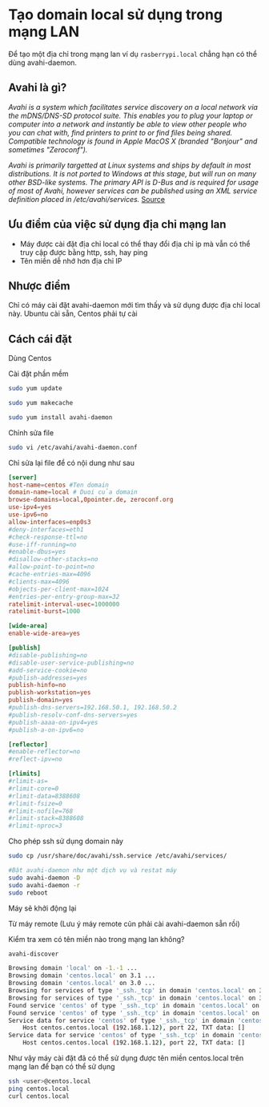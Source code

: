 
# Tạo domain local sử dụng trong mạng LAN

Để tạo một địa chỉ trong mạng lan ví dụ `rasberrypi.local` chẳng hạn có thể dùng avahi-daemon.

## Avahi là gì?

<em>Avahi is a system which facilitates service discovery on a local network via the mDNS/DNS-SD protocol suite. This enables you to plug your laptop or computer into a network and instantly be able to view other people who you can chat with, find printers to print to or find files being shared. Compatible technology is found in Apple MacOS X (branded "Bonjour" and sometimes "Zeroconf").

Avahi is primarily targetted at Linux systems and ships by default in most distributions. It is not ported to Windows at this stage, but will run on many other BSD-like systems. The primary API is D-Bus and is required for usage of most of Avahi, however services can be published using an XML service definition placed in /etc/avahi/services.</em> [Source](https://www.avahi.org/)

## Ưu điểm của việc sử dụng địa chỉ mạng lan
- Máy được cài đặt địa chỉ local có thể thay đổi địa chỉ ip mà vẫn có thể truy cập được bằng http, ssh, hay ping
- Tên miền dễ nhớ hơn địa chỉ IP 
## Nhược điểm

Chỉ có máy cài đặt avahi-daemon mới tìm thấy và sử dụng được địa chỉ local này. Ubuntu cài sẵn, Centos phải tự cài

## Cách cái đặt

Dùng Centos

Cài đặt phần mềm 

``` bash
sudo yum update

sudo yum makecache

sudo yum install avahi-daemon 

```
Chỉnh sửa file 

``` bash
sudo vi /etc/avahi/avahi-daemon.conf 

```

Chỉ sửa lại file để có nội dung như sau


``` conf
[server]
host-name=centos #Ten domain
domain-name=local # Duoi của domain
browse-domains=local,0pointer.de, zeroconf.org
use-ipv4=yes
use-ipv6=no
allow-interfaces=enp0s3
#deny-interfaces=eth1
#check-response-ttl=no
#use-iff-running=no
#enable-dbus=yes
#disallow-other-stacks=no
#allow-point-to-point=no
#cache-entries-max=4096
#clients-max=4096
#objects-per-client-max=1024
#entries-per-entry-group-max=32
ratelimit-interval-usec=1000000
ratelimit-burst=1000

[wide-area]
enable-wide-area=yes

[publish]
#disable-publishing=no
#disable-user-service-publishing=no
#add-service-cookie=no
#publish-addresses=yes
publish-hinfo=no
publish-workstation=yes
publish-domain=yes
#publish-dns-servers=192.168.50.1, 192.168.50.2
#publish-resolv-conf-dns-servers=yes
#publish-aaaa-on-ipv4=yes
#publish-a-on-ipv6=no

[reflector]
#enable-reflector=no
#reflect-ipv=no

[rlimits]
#rlimit-as=
#rlimit-core=0
#rlimit-data=8388608
#rlimit-fsize=0
#rlimit-nofile=768
#rlimit-stack=8388608
#rlimit-nproc=3

```
Cho phép ssh sử dụng domain này

```bash
sudo cp /usr/share/doc/avahi/ssh.service /etc/avahi/services/

#Bật avahi-daemon như một dịch vụ và restat máy
sudo avahi-daemon -D
sudo avahi-daemon -r 
sudo reboot

```

Máy sẽ khởi động lại

Từ máy remote (Lưu ý máy remote cũn phải cài avahi-daemon sẵn rồi)

Kiểm tra xem có tên miền nào trong mạng lan không?

``` bash
avahi-discover 

Browsing domain 'local' on -1.-1 ...
Browsing domain 'centos.local' on 3.1 ...
Browsing domain 'centos.local' on 3.0 ...
Browsing for services of type '_ssh._tcp' in domain 'centos.local' on 3.1 ...
Browsing for services of type '_ssh._tcp' in domain 'centos.local' on 3.0 ...
Found service 'centos' of type '_ssh._tcp' in domain 'centos.local' on 3.1.
Found service 'centos' of type '_ssh._tcp' in domain 'centos.local' on 3.0.
Service data for service 'centos' of type '_ssh._tcp' in domain 'centos.local' on 3.0:
	Host centos.centos.local (192.168.1.12), port 22, TXT data: []
Service data for service 'centos' of type '_ssh._tcp' in domain 'centos.local' on 3.0:
	Host centos.centos.local (192.168.1.12), port 22, TXT data: []

```

Như vậy máy cài đặt đã có thể sử dụng được tên miền centos.local trên mạng lan để bạn có thể sử dụng

``` bash
ssh <user>@centos.local
ping centos.local
curl centos.local

```